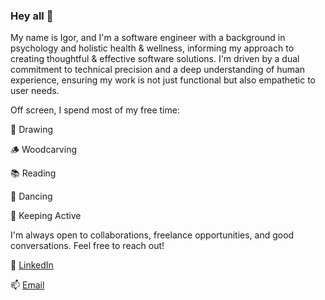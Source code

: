 ### Hey all 👋

My name is Igor, and I'm a software engineer with a background in psychology and holistic health & wellness, informing my approach to creating thoughtful & effective software solutions. I'm driven by a dual commitment to technical precision and a deep understanding of human experience, ensuring my work is not just functional but also empathetic to user needs.

Off screen, I spend most of my free time:

🎨 Drawing

🪵 Woodcarving

📚 Reading

💃 Dancing

🏃 Keeping Active

I'm always open to collaborations, freelance opportunities, and good conversations. Feel free to reach out!

💼 [LinkedIn](https://www.linkedin.com/in/igoroganesian/)

📫 [Email](igor.oganesian@gmail.com)
